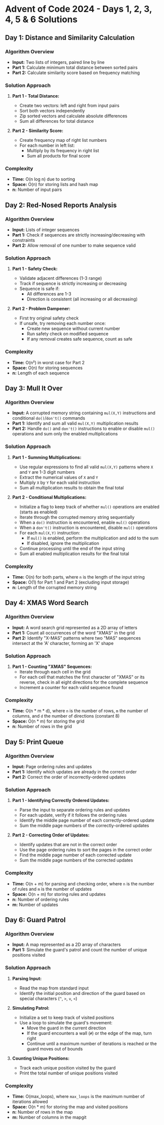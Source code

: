 # Advent of Code 2024 - Days 1, 2, 3, 4, 5 & 6 Solutions

## Day 1: Distance and Similarity Calculation

### Algorithm Overview
- **Input:** Two lists of integers, paired line by line
- **Part 1:** Calculate minimum total distance between sorted pairs
- **Part 2:** Calculate similarity score based on frequency matching

### Solution Approach
1. **Part 1 - Total Distance:**
   - Create two vectors: left and right from input pairs
   - Sort both vectors independently
   - Zip sorted vectors and calculate absolute differences
   - Sum all differences for total distance

2. **Part 2 - Similarity Score:**
   - Create frequency map of right list numbers
   - For each number in left list:
     - Multiply by its frequency in right list
     - Sum all products for final score

### Complexity
- **Time:** O(n log n) due to sorting
- **Space:** O(n) for storing lists and hash map
- **n:** Number of input pairs

## Day 2: Red-Nosed Reports Analysis

### Algorithm Overview
- **Input:** Lists of integer sequences
- **Part 1:** Check if sequences are strictly increasing/decreasing with constraints
- **Part 2:** Allow removal of one number to make sequence valid

### Solution Approach
1. **Part 1 - Safety Check:**
   - Validate adjacent differences (1-3 range)
   - Track if sequence is strictly increasing or decreasing
   - Sequence is safe if:
     - All differences are 1-3
     - Direction is consistent (all increasing or all decreasing)

2. **Part 2 - Problem Dampener:**
   - First try original safety check
   - If unsafe, try removing each number once:
     - Create new sequence without current number
     - Run safety check on modified sequence
     - If any removal creates safe sequence, count as safe

### Complexity
- **Time:** O(n²) in worst case for Part 2
- **Space:** O(n) for storing sequences
- **n:** Length of each sequence

## Day 3: Mull It Over

### Algorithm Overview
- **Input:** A corrupted memory string containing `mul(X,Y)` instructions and conditional `do()`/`don't()` commands
- **Part 1:** Identify and sum all valid `mul(X,Y)` multiplication results
- **Part 2:** Handle `do()` and `don't()` instructions to enable or disable `mul()` operations and sum only the enabled multiplications

### Solution Approach
1. **Part 1 - Summing Multiplications:**
   - Use regular expressions to find all valid `mul(X,Y)` patterns where `X` and `Y` are 1-3 digit numbers
   - Extract the numerical values of `X` and `Y`
   - Multiply `X` by `Y` for each valid instruction
   - Sum all multiplication results to obtain the final total

2. **Part 2 - Conditional Multiplications:**
   - Initialize a flag to keep track of whether `mul()` operations are enabled (starts as enabled)
   - Iterate through the corrupted memory string sequentially
   - When a `do()` instruction is encountered, enable `mul()` operations
   - When a `don't()` instruction is encountered, disable `mul()` operations
   - For each `mul(X,Y)` instruction:
     - If `mul()` is enabled, perform the multiplication and add to the sum
     - If disabled, ignore the multiplication
   - Continue processing until the end of the input string
   - Sum all enabled multiplication results for the final total

### Complexity
- **Time:** O(n) for both parts, where `n` is the length of the input string
- **Space:** O(1) for Part 1 and Part 2 (excluding input storage)
- **n:** Length of the corrupted memory string

## Day 4: XMAS Word Search

### Algorithm Overview
- **Input:** A word search grid represented as a 2D array of letters
- **Part 1:** Count all occurrences of the word "XMAS" in the grid
- **Part 2:** Identify "X-MAS" patterns where two "MAS" sequences intersect at the 'A' character, forming an 'X' shape

### Solution Approach
1. **Part 1 - Counting "XMAS" Sequences:**
   - Iterate through each cell in the grid
   - For each cell that matches the first character of "XMAS" or its reverse, check in all eight directions for the complete sequence
   - Increment a counter for each valid sequence found

### Complexity
- **Time:** O(n * m * d), where `n` is the number of rows, `m` the number of columns, and `d` the number of directions (constant 8)
- **Space:** O(n * m) for storing the grid
- **n:** Number of rows in the grid

## Day 5: Print Queue

### Algorithm Overview
- **Input:** Page ordering rules and updates
- **Part 1:** Identify which updates are already in the correct order
- **Part 2:** Correct the order of incorrectly-ordered updates

### Solution Approach
1. **Part 1 - Identifying Correctly Ordered Updates:**
   - Parse the input to separate ordering rules and updates
   - For each update, verify if it follows the ordering rules
   - Identify the middle page number of each correctly-ordered update
   - Sum the middle page numbers of the correctly-ordered updates

2. **Part 2 - Correcting Order of Updates:**
   - Identify updates that are not in the correct order
   - Use the page ordering rules to sort the pages in the correct order
   - Find the middle page number of each corrected update
   - Sum the middle page numbers of the corrected updates

### Complexity
- **Time:** O(n + m) for parsing and checking order, where `n` is the number of rules and `m` is the number of updates
- **Space:** O(n + m) for storing rules and updates
- **n:** Number of ordering rules
- **m:** Number of updates

## Day 6: Guard Patrol

### Algorithm Overview
- **Input:** A map represented as a 2D array of characters
- **Part 1:** Simulate the guard's patrol and count the number of unique positions visited

### Solution Approach
1. **Parsing Input:**
   - Read the map from standard input
   - Identify the initial position and direction of the guard based on special characters (`^`, `>`, `v`, `<`)

2. **Simulating Patrol:**
   - Initialize a set to keep track of visited positions
   - Use a loop to simulate the guard's movement:
     - Move the guard in the current direction
     - If the guard encounters a wall (`#`) or the edge of the map, turn right
     - Continue until a maximum number of iterations is reached or the guard moves out of bounds

3. **Counting Unique Positions:**
   - Track each unique position visited by the guard
   - Print the total number of unique positions visited

### Complexity
- **Time:** O(max_loops), where `max_loops` is the maximum number of iterations allowed
- **Space:** O(n * m) for storing the map and visited positions
- **n:** Number of rows in the map
- **m:** Number of columns in the mapgit 